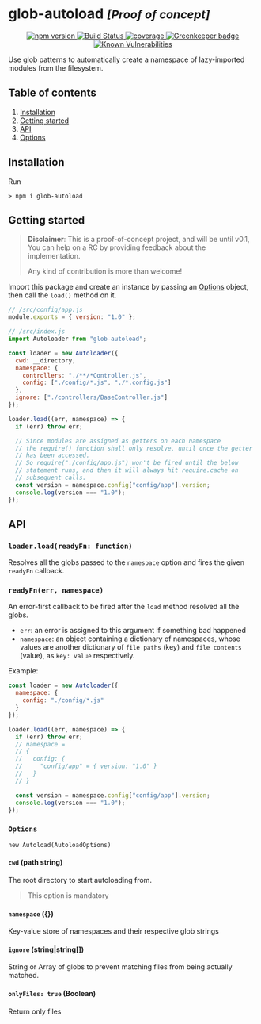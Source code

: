 # glob-autoload <small>_[Proof of concept]_</small>

<p align="center">
  <a href="https://www.npmjs.com/package/glob-autoload">
    <img src="https://img.shields.io/npm/v/glob-autoload.svg" alt="npm version">
  </a>
  <a href="https://travis-ci.org/Frondor/node-autoloader">
    <img src="https://img.shields.io/travis/Frondor/node-autoloader/master.svg" alt="Build Status">
  </a>
  <a href="https://codecov.io/gh/Frondor/node-autoloader">
    <img src="https://img.shields.io/codecov/c/github/frondor/node-autoloader/master.svg" alt="coverage">
  </a>
  <!-- <a href="https://bundlephobia.com/result?p=glob-autoload@latest">
    <img src="https://img.shields.io/bundlephobia/minzip/glob-autoload.svg" alt="Package size">
  </a> -->
  <a href="https://greenkeeper.io/">
    <img src="https://badges.greenkeeper.io/Frondor/node-autoloader.svg" alt="Greenkeeper badge">
  </a>
  <a href="https://snyk.io/test/npm/glob-autoload">
    <img src="https://snyk.io/test/npm/glob-autoload/badge.svg" alt="Known Vulnerabilities">
  </a>
</p>

Use glob patterns to automatically create a namespace of lazy-imported modules from the filesystem.

## Table of contents

1. [Installation](#installation)
2. [Getting started](#getting-started)
3. [API](#api)
4. [Options](#options)

## Installation

Run

```console
> npm i glob-autoload
```

## Getting started

> **Disclaimer**: This is a proof-of-concept project, and will be until v0.1, You can help on a RC by providing feedback about the implementation.
>
> Any kind of contribution is more than welcome!

Import this package and create an instance by passing an [Options](#options) object, then call the `load()` method on it.

```js
// /src/config/app.js
module.exports = { version: "1.0" };

// /src/index.js
import Autoloader from "glob-autoload";

const loader = new Autoloader({
  cwd: __directory,
  namespace: {
    controllers: "./**/*Controller.js",
    config: ["./config/*.js", "./*.config.js"]
  },
  ignore: ["./controllers/BaseController.js"]
});

loader.load((err, namespace) => {
  if (err) throw err;

  // Since modules are assigned as getters on each namespace
  // the require() function shall only resolve, until once the getter
  // has been accessed.
  // So require("./config/app.js") won't be fired until the below
  // statement runs, and then it will always hit require.cache on
  // subsequent calls.
  const version = namespace.config["config/app"].version;
  console.log(version === "1.0");
});
```

## API

### `loader.load(readyFn: function)`

Resolves all the globs passed to the `namespace` option and fires the given `readyFn` callback.

### `readyFn(err, namespace)`

An error-first callback to be fired after the `load` method resolved all the globs.

- `err`: an error is assigned to this argument if something bad happened
- `namespace`: an object containing a dictionary of namespaces, whose values are another dictionary of `file paths` (key) and `file contents` (value), as `key: value` respectively.

Example:

```js
const loader = new Autoloader({
  namespace: {
    config: "./config/*.js"
  }
});

loader.load((err, namespace) => {
  if (err) throw err;
  // namespace =
  // {
  //   config: {
  //     "config/app" = { version: "1.0" }
  //   }
  // }

  const version = namespace.config["config/app"].version;
  console.log(version === "1.0");
});
```

### `Options`

`new Autoload(AutoloadOptions)`

#### `cwd` (path string)

The root directory to start autoloading from.

> This option is mandatory

#### `namespace` ({})

Key-value store of namespaces and their respective glob strings

#### `ignore` (string|string[])

String or Array of globs to prevent matching files from being actually matched.

#### `onlyFiles: true` (Boolean)

Return only files
